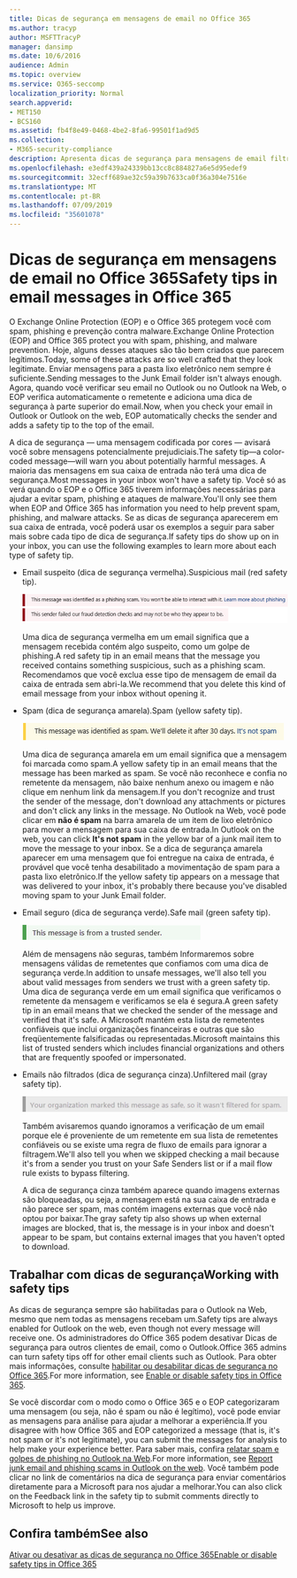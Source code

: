 ```yaml
---
title: Dicas de segurança em mensagens de email no Office 365
ms.author: tracyp
author: MSFTTracyP
manager: dansimp
ms.date: 10/6/2016
audience: Admin
ms.topic: overview
ms.service: O365-seccomp
localization_priority: Normal
search.appverid:
- MET150
- BCS160
ms.assetid: fb4f8e49-0468-4be2-8fa6-99501f1ad9d5
ms.collection:
- M365-security-compliance
description: Apresenta dicas de segurança para mensagens de email filtradas pelo EOP e pelo filtro de spam do Office 365.
ms.openlocfilehash: e3edf439a24339bb13cc8c884827a6e5d95edef9
ms.sourcegitcommit: 32ecff689ae32c59a39b7633ca0f36a304e7516e
ms.translationtype: MT
ms.contentlocale: pt-BR
ms.lasthandoff: 07/09/2019
ms.locfileid: "35601078"
---
```

# <a name="safety-tips-in-email-messages-in-office-365"></a><span data-ttu-id="e8d29-103">Dicas de segurança em mensagens de email no Office 365</span><span class="sxs-lookup"><span data-stu-id="e8d29-103">Safety tips in email messages in Office 365</span></span>

<span data-ttu-id="e8d29-104">O Exchange Online Protection (EOP) e o Office 365 protegem você com spam, phishing e prevenção contra malware.</span><span class="sxs-lookup"><span data-stu-id="e8d29-104">Exchange Online Protection (EOP) and Office 365 protect you with spam, phishing, and malware prevention.</span></span> <span data-ttu-id="e8d29-105">Hoje, alguns desses ataques são tão bem criados que parecem legítimos.</span><span class="sxs-lookup"><span data-stu-id="e8d29-105">Today, some of these attacks are so well crafted that they look legitimate.</span></span> <span data-ttu-id="e8d29-106">Enviar mensagens para a pasta lixo eletrônico nem sempre é suficiente.</span><span class="sxs-lookup"><span data-stu-id="e8d29-106">Sending messages to the Junk Email folder isn't always enough.</span></span> <span data-ttu-id="e8d29-107">Agora, quando você verificar seu email no Outlook ou no Outlook na Web, o EOP verifica automaticamente o remetente e adiciona uma dica de segurança à parte superior do email.</span><span class="sxs-lookup"><span data-stu-id="e8d29-107">Now, when you check your email in Outlook or Outlook on the web, EOP automatically checks the sender and adds a safety tip to the top of the email.</span></span> 
  
<span data-ttu-id="e8d29-108">A dica de segurança — uma mensagem codificada por cores — avisará você sobre mensagens potencialmente prejudiciais.</span><span class="sxs-lookup"><span data-stu-id="e8d29-108">The safety tip—a color-coded message—will warn you about potentially harmful messages.</span></span> <span data-ttu-id="e8d29-109">A maioria das mensagens em sua caixa de entrada não terá uma dica de segurança.</span><span class="sxs-lookup"><span data-stu-id="e8d29-109">Most messages in your inbox won't have a safety tip.</span></span> <span data-ttu-id="e8d29-110">Você só as verá quando o EOP e o Office 365 tiverem informações necessárias para ajudar a evitar spam, phishing e ataques de malware.</span><span class="sxs-lookup"><span data-stu-id="e8d29-110">You'll only see them when EOP and Office 365 has information you need to help prevent spam, phishing, and malware attacks.</span></span> <span data-ttu-id="e8d29-111">Se as dicas de segurança aparecerem em sua caixa de entrada, você poderá usar os exemplos a seguir para saber mais sobre cada tipo de dica de segurança.</span><span class="sxs-lookup"><span data-stu-id="e8d29-111">If safety tips do show up on in your inbox, you can use the following examples to learn more about each type of safety tip.</span></span>
  
- <span data-ttu-id="e8d29-112">Email suspeito (dica de segurança vermelha).</span><span class="sxs-lookup"><span data-stu-id="e8d29-112">Suspicious mail (red safety tip).</span></span>
    
    ![Captura de tela que mostra uma dica de segurança vermelha.](media/5078a0be-e556-44a1-b169-09d780d26898.png)
  
    <span data-ttu-id="e8d29-114">Uma dica de segurança vermelha em um email significa que a mensagem recebida contém algo suspeito, como um golpe de phishing.</span><span class="sxs-lookup"><span data-stu-id="e8d29-114">A red safety tip in an email means that the message you received contains something suspicious, such as a phishing scam.</span></span> <span data-ttu-id="e8d29-115">Recomendamos que você exclua esse tipo de mensagem de email da caixa de entrada sem abri-la.</span><span class="sxs-lookup"><span data-stu-id="e8d29-115">We recommend that you delete this kind of email message from your inbox without opening it.</span></span>
    
- <span data-ttu-id="e8d29-116">Spam (dica de segurança amarela).</span><span class="sxs-lookup"><span data-stu-id="e8d29-116">Spam (yellow safety tip).</span></span>
    
    ![Captura de tela que mostra uma dica de segurança amarela.](media/793c9265-ea44-48fd-a98f-804fadd4163b.png)
  
    <span data-ttu-id="e8d29-118">Uma dica de segurança amarela em um email significa que a mensagem foi marcada como spam.</span><span class="sxs-lookup"><span data-stu-id="e8d29-118">A yellow safety tip in an email means that the message has been marked as spam.</span></span> <span data-ttu-id="e8d29-119">Se você não reconhece e confia no remetente da mensagem, não baixe nenhum anexo ou imagem e não clique em nenhum link da mensagem.</span><span class="sxs-lookup"><span data-stu-id="e8d29-119">If you don't recognize and trust the sender of the message, don't download any attachments or pictures and don't click any links in the message.</span></span> <span data-ttu-id="e8d29-120">No Outlook na Web, você pode clicar em **não é spam** na barra amarela de um item de lixo eletrônico para mover a mensagem para sua caixa de entrada.</span><span class="sxs-lookup"><span data-stu-id="e8d29-120">In Outlook on the web, you can click **It's not spam** in the yellow bar of a junk mail item to move the message to your inbox.</span></span> <span data-ttu-id="e8d29-121">Se a dica de segurança amarela aparecer em uma mensagem que foi entregue na caixa de entrada, é provável que você tenha desabilitado a movimentação de spam para a pasta lixo eletrônico.</span><span class="sxs-lookup"><span data-stu-id="e8d29-121">If the yellow safety tip appears on a message that was delivered to your inbox, it's probably there because you've disabled moving spam to your Junk Email folder.</span></span> 
    
- <span data-ttu-id="e8d29-122">Email seguro (dica de segurança verde).</span><span class="sxs-lookup"><span data-stu-id="e8d29-122">Safe mail (green safety tip).</span></span>
    
    ![Captura de tela que mostra uma dica de segurança verde.](media/acbc11d0-f626-4848-9fbf-66eeeda3f803.png)
  
    <span data-ttu-id="e8d29-124">Além de mensagens não seguras, também Informaremos sobre mensagens válidas de remetentes que confiamos com uma dica de segurança verde.</span><span class="sxs-lookup"><span data-stu-id="e8d29-124">In addition to unsafe messages, we'll also tell you about valid messages from senders we trust with a green safety tip.</span></span> <span data-ttu-id="e8d29-125">Uma dica de segurança verde em um email significa que verificamos o remetente da mensagem e verificamos se ela é segura.</span><span class="sxs-lookup"><span data-stu-id="e8d29-125">A green safety tip in an email means that we checked the sender of the message and verified that it's safe.</span></span> <span data-ttu-id="e8d29-126">A Microsoft mantém esta lista de remetentes confiáveis que inclui organizações financeiras e outras que são freqüentemente falsificadas ou representadas.</span><span class="sxs-lookup"><span data-stu-id="e8d29-126">Microsoft maintains this list of trusted senders which includes financial organizations and others that are frequently spoofed or impersonated.</span></span>
    
- <span data-ttu-id="e8d29-127">Emails não filtrados (dica de segurança cinza).</span><span class="sxs-lookup"><span data-stu-id="e8d29-127">Unfiltered mail (gray safety tip).</span></span>
    
    ![Captura de tela que mostra uma dica de segurança cinza.](media/c4d0cf8f-08e9-4c84-beee-1d9e0b022e0a.png)
  
    <span data-ttu-id="e8d29-129">Também avisaremos quando ignoramos a verificação de um email porque ele é proveniente de um remetente em sua lista de remetentes confiáveis ou se existe uma regra de fluxo de emails para ignorar a filtragem.</span><span class="sxs-lookup"><span data-stu-id="e8d29-129">We'll also tell you when we skipped checking a mail because it's from a sender you trust on your Safe Senders list or if a mail flow rule exists to bypass filtering.</span></span> 
    
    <span data-ttu-id="e8d29-130">A dica de segurança cinza também aparece quando imagens externas são bloqueadas, ou seja, a mensagem está na sua caixa de entrada e não parece ser spam, mas contém imagens externas que você não optou por baixar.</span><span class="sxs-lookup"><span data-stu-id="e8d29-130">The gray safety tip also shows up when external images are blocked, that is, the message is in your inbox and doesn't appear to be spam, but contains external images that you haven't opted to download.</span></span>
    
## <a name="working-with-safety-tips"></a><span data-ttu-id="e8d29-131">Trabalhar com dicas de segurança</span><span class="sxs-lookup"><span data-stu-id="e8d29-131">Working with safety tips</span></span>

<span data-ttu-id="e8d29-132">As dicas de segurança sempre são habilitadas para o Outlook na Web, mesmo que nem todas as mensagens recebam um.</span><span class="sxs-lookup"><span data-stu-id="e8d29-132">Safety tips are always enabled for Outlook on the web, even though not every message will receive one.</span></span> <span data-ttu-id="e8d29-133">Os administradores do Office 365 podem desativar Dicas de segurança para outros clientes de email, como o Outlook.</span><span class="sxs-lookup"><span data-stu-id="e8d29-133">Office 365 admins can turn safety tips off for other email clients such as Outlook.</span></span> <span data-ttu-id="e8d29-134">Para obter mais informações, consulte [habilitar ou desabilitar dicas de segurança no Office 365](enable-or-disable-safety-tips.md).</span><span class="sxs-lookup"><span data-stu-id="e8d29-134">For more information, see [Enable or disable safety tips in Office 365](enable-or-disable-safety-tips.md).</span></span>
  
<span data-ttu-id="e8d29-135">Se você discordar com o modo como o Office 365 e o EOP categorizaram uma mensagem (ou seja, não é spam ou não é legítimo), você pode enviar as mensagens para análise para ajudar a melhorar a experiência.</span><span class="sxs-lookup"><span data-stu-id="e8d29-135">If you disagree with how Office 365 and EOP categorized a message (that is, it's not spam or it's not legitimate), you can submit the messages for analysis to help make your experience better.</span></span> <span data-ttu-id="e8d29-136">Para saber mais, confira [relatar spam e golpes de phishing no Outlook na Web](https://technet.microsoft.com/library/dn594557.aspx).</span><span class="sxs-lookup"><span data-stu-id="e8d29-136">For more information, see [Report junk email and phishing scams in Outlook on the web](https://technet.microsoft.com/library/dn594557.aspx).</span></span> <span data-ttu-id="e8d29-137">Você também pode clicar no link de comentários na dica de segurança para enviar comentários diretamente para a Microsoft para nos ajudar a melhorar.</span><span class="sxs-lookup"><span data-stu-id="e8d29-137">You can also click on the Feedback link in the safety tip to submit comments directly to Microsoft to help us improve.</span></span>
  
## <a name="see-also"></a><span data-ttu-id="e8d29-138">Confira também</span><span class="sxs-lookup"><span data-stu-id="e8d29-138">See also</span></span>

[<span data-ttu-id="e8d29-139">Ativar ou desativar as dicas de segurança no Office 365</span><span class="sxs-lookup"><span data-stu-id="e8d29-139">Enable or disable safety tips in Office 365</span></span>](enable-or-disable-safety-tips.md)

